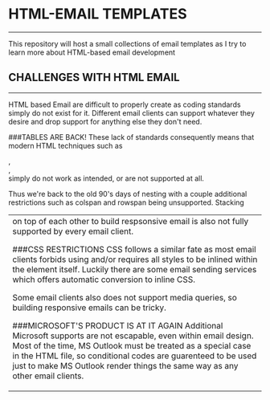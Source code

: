 # HTML-EMAIL TEMPLATES
---
This repository will host a small collections of email templates as I try to learn more about HTML-based email development


## CHALLENGES WITH HTML EMAIL
---
HTML based Email are difficult to properly create as coding standards simply do not exist for it.
Different email clients can support whatever they desire and drop support for anything else they don't need.


###TABLES ARE BACK!
These lack of standards consequently means that modern HTML techniques such as <div>, <section>, <article>
simply do not work as intended, or are not supported at all.

Thus we're back to the old 90's days of nesting <table> with a couple additional restrictions such as colspan and rowspan being unsupported.
Stacking <td> on top of each other to build respsonsive email is also not fully supported by every email client.


###CSS RESTRICTIONS
CSS follows a similar fate as most email clients forbids using <link> and/or requires all styles to be inlined within the element itself.
Luckily there are some email sending services which offers automatic conversion to inline CSS.

Some email clients also does not support media queries, so building responsive emails can be tricky.


###MICROSOFT'S PRODUCT IS AT IT AGAIN
Additional Microsoft supports are not escapable, even within email design. 
Most of the time, MS Outlook must be treated as a special case in the HTML file, 
so conditional codes are guarenteed to be used just to make MS Outlook render things the same way as any other email clients.